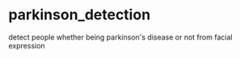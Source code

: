 # parkinson_detection
detect people whether being parkinson's disease or not from facial expression
